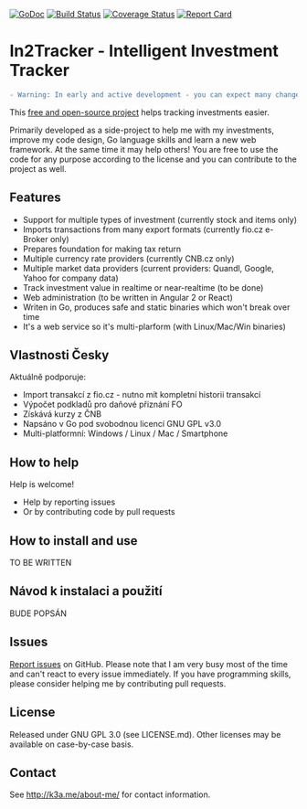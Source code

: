 [![GoDoc](https://godoc.org/github.com/k3a/in2tracker?status.svg)](https://godoc.org/github.com/k3a/in2tracker)
[![Build Status](https://travis-ci.org/k3a/in2tracker.svg?branch=master)](https://travis-ci.org/k3a/in2tracker)
[![Coverage Status](https://coveralls.io/repos/k3a/in2tracker/badge.svg?branch=master&service=github)](https://coveralls.io/github/k3a/go-arg?branch=master)
[![Report Card](https://goreportcard.com/badge/github.com/k3a/in2tracker)](https://goreportcard.com/report/github.com/k3a/in2tracker)

# In2Tracker - Intelligent Investment Tracker

```diff
- Warning: In early and active development - you can expect many changes over time!
```

This [free and open-source project](https://en.wikipedia.org/wiki/Free_software) helps tracking investments easier.

Primarily developed as a side-project to help me with my investments, improve my code design, Go language skills and learn a new web framework.
At the same time it may help others! You are free to use the code for any purpose according to the license and you can contribute to the project as well.

## Features

* Support for multiple types of investment (currently stock and items only)
* Imports transactions from many export formats (currently fio.cz e-Broker only)
* Prepares foundation for making tax return
* Multiple currency rate providers (currently CNB.cz only)
* Multiple market data providers (current providers: Quandl, Google, Yahoo for company data) 
* Track investment value in realtime or near-realtime (to be done)
* Web administration (to be written in Angular 2 or React)
* Writen in Go, produces safe and static binaries which won't break over time
* It's a web service so it's multi-plarform (with Linux/Mac/Win binaries)

## Vlastnosti Česky

Aktuálně podporuje:
* Import transakcí z fio.cz - nutno mít kompletní historii transakcí
* Výpočet podkladů pro daňové přiznání FO
* Získává kurzy z ČNB
* Napsáno v Go pod svobodnou licencí GNU GPL v3.0
* Multi-platformní: Windows / Linux / Mac / Smartphone

## How to help
Help is welcome!
* Help by reporting issues
* Or by contributing code by pull requests

## How to install and use
TO BE WRITTEN

## Návod k instalaci a použití
BUDE POPSÁN

## Issues

[Report issues](https://github.com/k3a/in2tracker/issues) on GitHub. 
Please note that I am very busy most of the time and can't react to every issue immediately.
If you have programming skills, please consider helping me by contributing pull requests.

## License

Released under GNU GPL 3.0 (see LICENSE.md).
Other licenses may be available on case-by-case basis.

## Contact

See http://k3a.me/about-me/ for contact information.

